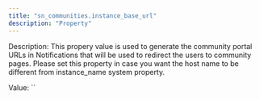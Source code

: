 ```yaml
---
title: "sn_communities.instance_base_url"
description: "Property"
---
```


Description: This propery value is used to generate the community portal URLs in Notifications that will be used to redirect the users to community pages.
Please set this property in case you want the host name to be different from instance_name system property.

Value: ``